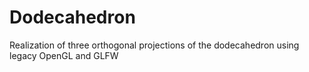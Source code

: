# Dodecahedron
Realization of three orthogonal projections of the dodecahedron using legacy OpenGL and GLFW
